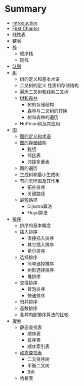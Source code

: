 # Summary

* [Introduction](README.md)
* [First Chapter](chapter1.md)
* 线性表
* 链表
* [栈](zhan.md)
  * 顺序栈
  * 链栈
* [队列](dui-lie.md)
* [树](shu.md)
  * 树的定义和基本术语
  * 二叉树的定义 性质和存储结构
  * 遍历二叉树和线索二叉树
  * [树和森林](shu-he-sen-lin-sen-lin-yu-er-cha-shu-de-zhuan-huan-shu-he-sen-lin-de-bian-li.md)
    * 树的存储结构
    * 森林与二叉树的转换
    * 树和森林的遍历
  * Huffman树及其应用
* [图](tu.md)
  * [图的定义和术语](tu/tu-de-ding-yi-he-zhu-yu.md)
  * [图的存储结构](tu/tu-de-cun-chu-jie-gou.md)
    * [数组](tu/tu-de-cun-chu-jie-gou/shu-zu.md)
    * 邻接表
    * 邻接多重表
  * 图的遍历
  * 生成树和最小生成树
  * 有向无环图及其作用
    * 拓扑排序
    * 关键路径
  * 最短路径
    * Dijkstra算法
    * Floyd算法
* [排序](pai-xu.md)
  * 排序的基本概念
  * 插入排序
    * 直接插入排序
    * 其它插入排序
    * 希尔排序
  * 选择排序
    * 简单选择排序
    * 树形选择排序
    * 堆排序
  * 交换排序
    * 冒泡排序
    * 快速排序
  * 归并排序
  * 基数排序
  * 各种内部排序算法的比较
* [搜索](sou-suo.md)
  * 静态查找表
    * 顺序表
    * 有序表
    * 顺序索引表
  * [动态查找表](sou-suo/dong-tai-cha-zhao-biao.md)
    * 二叉排序树
    * 平衡二叉树
    * B树
  * 哈希表

